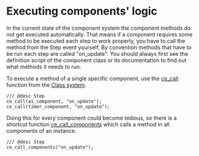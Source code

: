 # Executing components' logic
In the current state of the component system the component methods do not get executed automatically. That means if a component requires some method to be executed each step to work properly, you have to call the method from the Step event yourself. By convention methods that have to be run each step are called "on_update". You should always first see the definition script of the component class or its documentation to find out what methods it needs to run.

To execute a method of a single specific component, use the [ce_call](./ce_call.html) function from the [Class system](./ClassSystem.html).

```gml
/// @desc Step
ce_call(ai_component, "on_update");
ce_call(timer_component, "on_update");
```

Doing this for every component could become tedious, so there is a shortcut function [ce_call_components](./ce_call_components.html) which calls a method in all components of an instance.

```gml
/// @desc Step
ce_call_components("on_update");
```